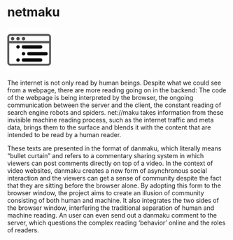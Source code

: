 # netmaku

<div align="left">
  <a href="http://chenqianxun.com/netMaku">
    <img src="https://raw.githubusercontent.com/cqx931/netmaku/master/img/icon_128.png" width="100px"/>
  </a>
</div>

The internet is not only read by human beings. Despite what we could see from a webpage, there are more reading going on in the backend: The code of the webpage is being interpreted by the browser, the ongoing communication between the server and the client, the constant reading of search engine robots and spiders. net://maku takes information from these invisible machine reading process, such as the internet traffic and meta data, brings them to the surface and blends it with the content that are intended to be read by a human reader. 

These texts are presented in the format of danmaku, which literally means “bullet curtain” and refers to a commentary sharing system in which viewers can post comments directly on top of a video. In the context of video websites, danmaku creates a new form of asynchronous social interaction and the viewers can get a sense of community despite the fact that they are sitting before the browser alone. By adopting this form to the browser window, the project aims to create an illusion of community consisting of both human and machine. It also integrates the two sides of the browser window, interfering the traditional separation of human and machine reading. An user can even send out a danmaku comment to the server, which questions the complex reading ‘behavior’ online and the roles of readers.
